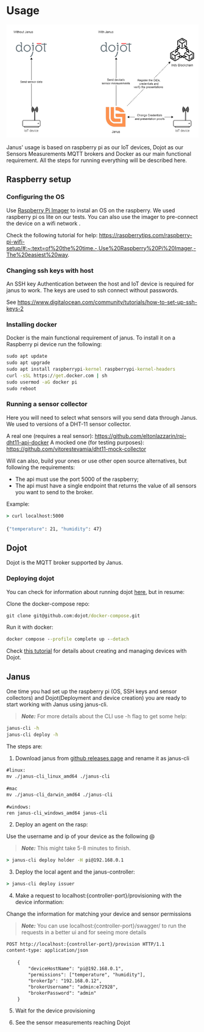 # Usage

![The same diagram from the home page readme. A two pieces diagram. The first shows an IoT device sending sensor information directly to Dojot MQTT broker, while the second shows Janus issuing credentials and running presentation proof validations with the IoT device, registering DiDs, credentials and verifying presentations with an Indy blockchain and sending the sensor information to Dojot MQTT broker](./diagram.png)

Janus' usage is based on raspberry pi as our IoT devices, Dojot as our Sensors Measurements MQTT brokers and Docker as our main functional requirement. All the steps for running everything will be described here.

## Raspberry setup

### Configuring the OS

Use [Raspberry Pi Imager](https://www.raspberrypi.com/software/) to instal an OS on the raspberry. We used raspberry pi os lite on our tests. You can also use the imager to pre-connect the device on a wifi network .

Check the following tutorial for help: https://raspberrytips.com/raspberry-pi-wifi-setup/#:~:text=of%20the%20time.-,Use%20Raspberry%20Pi%20Imager,-The%20easiest%20way.

### Changing ssh keys with host

An SSH key Authentication between the host and IoT device is required for janus to work. The keys are used to ssh connect without passwords.

See https://www.digitalocean.com/community/tutorials/how-to-set-up-ssh-keys-2

### Installing docker

Docker is the main functional requirement of janus. To install it on a Raspberry pi device run the following:

```cmd
sudo apt update
sudo apt upgrade
sudo apt install raspberrypi-kernel raspberrypi-kernel-headers
curl -sSL https://get.docker.com | sh
sudo usermod -aG docker pi
sudo reboot
```
### Running a sensor collector 

Here you will need to select what sensors will you send data through Janus. We used to versions of a DHT-11 sensor collector.

A real one (requires a real sensor): https://github.com/eltonlazzarin/rpi-dht11-api-docker
A mocked one (for testing purposes): https://github.com/vitorestevamia/dht11-mock-collector

Will can also, build your ones or use other open source alternatives, but following the requirements:

- The api must use the port 5000 of the raspberry;
- The api must have a single endpoint that returns the value of all sensors you want to send to the broker.

Example:
```cmd
> curl localhost:5000

{"temperature": 21, "humidity": 47}
```

## Dojot

Dojot is the MQTT broker supported by Janus.

### Deploying dojot 

You can check for information about running dojot [here](https://dojotdocs.readthedocs.io/en/latest/installation-guide.html#docker-compose), but in resume:

Clone the docker-compose repo:
```cmd
git clone git@github.com:dojot/docker-compose.git
```

Run it with docker:
```cmd
docker compose --profile complete up --detach
```

Check [this tutorial](https://dojotdocs.readthedocs.io/en/latest/using-web-interface.html#device-management) for details about creating and managing devices with Dojot.

## Janus

One time you had set up the raspberry pi (OS, SSH keys and sensor collectors) and Dojot(Deployment and device creation) you are ready to start working with Janus using janus-cli.

> _**Note:**_ For more details about the CLI use -h flag to get some help:

```cmd
janus-cli -h
janus-cli deploy -h
```

The steps are:

1. Download janus from [github releases page](https://github.com/Instituto-Atlantico/janus/releases) and rename it as janus-cli

```
#linux:
mv ./janus-cli_linux_amd64 ./janus-cli

#mac
mv ./janus-cli_darwin_amd64 ./janus-cli

#windows: 
ren janus-cli_windows_amd64 janus-cli
```

2. Deploy an agent on the rasp:

Use the username and ip of your device as the following <device-username>@<device-ip>

> _**Note:**_ This might take 5-8 minutes to finish.

```cmd
> janus-cli deploy holder -H pi@192.168.0.1
```

3. Deploy the local agent and the janus-controller:

```cmd
> janus-cli deploy issuer 
``` 

4. Make a request to localhost:{controller-port}/provisioning with the device information:

Change the information for matching your device and sensor permissions

> _**Note:**_ You can use localhost:{controller-port}/swagger/ to run the requests in a better ui and for seeing more details

```http
POST http://localhost:{controller-port}/provision HTTP/1.1
content-type: application/json

    {
        "deviceHostName": "pi@192.168.0.1",
        "permissions": ["temperature", "humidity"],
        "brokerIp": "192.168.0.12",
        "brokerUsername": "admin:e72928",
        "brokerPassword": "admin"
    }
```

5. Wait for the device provisioning

6. See the sensor measurements reaching Dojot